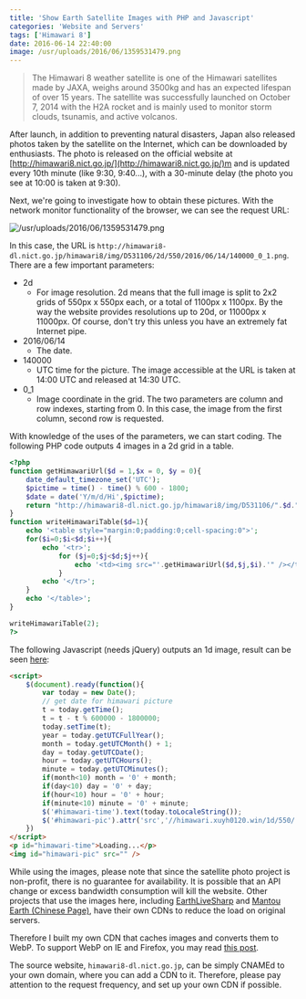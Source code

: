 ```yaml
---
title: 'Show Earth Satellite Images with PHP and Javascript'
categories: 'Website and Servers'
tags: ['Himawari 8']
date: 2016-06-14 22:40:00
image: /usr/uploads/2016/06/1359531479.png
---
```


> The Himawari 8 weather satellite is one of the Himawari satellites made by JAXA, weighs around 3500kg and has an expected lifespan of over 15 years. The satellite was successfully launched on October 7, 2014 with the H2A rocket and is mainly used to monitor storm clouds, tsunamis, and active volcanos.

After launch, in addition to preventing natural disasters, Japan also released photos taken by the satellite on the Internet, which can be downloaded by enthusiasts. The photo is released on the official website at [http://himawari8.nict.go.jp/](http://himawari8.nict.go.jp/)m and is updated every 10th minute (like 9:30, 9:40...), with a 30-minute delay (the photo you see at 10:00 is taken at 9:30).

Next, we're going to investigate how to obtain these pictures. With the network monitor functionality of the browser, we can see the request URL:

![/usr/uploads/2016/06/1359531479.png](../../../../../usr/uploads/2016/06/1359531479.png)

In this case, the URL is `http://himawari8-dl.nict.go.jp/himawari8/img/D531106/2d/550/2016/06/14/140000_0_1.png`. There are a few important parameters:

- 2d
  - For image resolution. 2d means that the full image is split to 2x2 grids of 550px x 550px each, or a total of 1100px x 1100px. By the way the website provides resolutions up to 20d, or 11000px x 11000px. Of course, don't try this unless you have an extremely fat Internet pipe.
- 2016/06/14
  - The date.
- 140000
  - UTC time for the picture. The image accessible at the URL is taken at 14:00 UTC and released at 14:30 UTC.
- 0_1
  - Image coordinate in the grid. The two parameters are column and row indexes, starting from 0. In this case, the image from the first column, second row is requested.

With knowledge of the uses of the parameters, we can start coding. The following PHP code outputs 4 images in a 2d grid in a table.

```php
<?php
function getHimawariUrl($d = 1,$x = 0, $y = 0){
    date_default_timezone_set('UTC');
    $pictime = time() - time() % 600 - 1800;
    $date = date('Y/m/d/Hi',$pictime);
    return "http://himawari8-dl.nict.go.jp/himawari8/img/D531106/".$d."d/550/".$date."00_".$x."_".$y.".png";
}
function writeHimawariTable($d=1){
    echo '<table style="margin:0;padding:0;cell-spacing:0">';
    for($i=0;$i<$d;$i++){
        echo '<tr>';
            for ($j=0;$j<$d;$j++){
                echo '<td><img src="'.getHimawariUrl($d,$j,$i).'" /></td>';
            }
        echo '</tr>';
    }
    echo '</table>';
}

writeHimawariTable(2);
?>
```

The following Javascript (needs jQuery) outputs an 1d image, result can be seen [here](/en/page/himawari/):

```html
<script>
    $(document).ready(function(){
        var today = new Date();
        // get date for himawari picture
        t = today.getTime();
        t = t - t % 600000 - 1800000;
        today.setTime(t);
        year = today.getUTCFullYear();
        month = today.getUTCMonth() + 1;
        day = today.getUTCDate();
        hour = today.getUTCHours();
        minute = today.getUTCMinutes();
        if(month<10) month = '0' + month;
        if(day<10) day = '0' + day;
        if(hour<10) hour = '0' + hour;
        if(minute<10) minute = '0' + minute;
        $('#himawari-time').text(today.toLocaleString());
        $('#himawari-pic').attr('src','//himawari.xuyh0120.win/1d/550/'+year+'/'+month+'/'+day+'/'+hour+minute+'00_0_0.webp');
    })
</script>
<p id="himawari-time">Loading...</p>
<img id="himawari-pic" src="" />
```

While using the images, please note that since the satellite photo project is non-profit, there is no guarantee for availability. It is possible that an API change or excess bandwidth consumption will kill the website. Other projects that use the images here, including [EarthLiveSharp](https://github.com/bitdust/EarthLiveSharp) and [Mantou Earth (Chinese Page)](http://www.coolapk.com/apk/ooo.oxo.apps.earth), have their own CDNs to reduce the load on original servers.

Therefore I built my own CDN that caches images and converts them to WebP. To support WebP on IE and Firefox, you may read [this post](/en/article/modify-website/ie-firefox-webp-support.lantian).

The source website, `himawari8-dl.nict.go.jp`, can be simply CNAMEd to your own domain, where you can add a CDN to it. Therefore, please pay attention to the request frequency, and set up your own CDN if possible.
